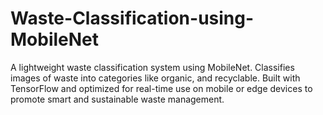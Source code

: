 # Waste-Classification-using-MobileNet
A lightweight waste classification system using MobileNet. Classifies images of waste into categories like organic, and recyclable. Built with TensorFlow and optimized for real-time use on mobile or edge devices to promote smart and sustainable waste management.
